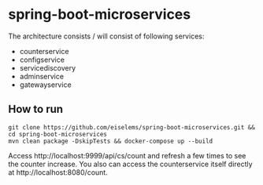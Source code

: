 # spring-boot-microservices


The architecture consists / will consist of following services:
* counterservice
* configservice
* servicediscovery
* adminservice
* gatewayservice

## How to run

```
git clone https://github.com/eiselems/spring-boot-microservices.git && cd spring-boot-microservices
mvn clean package -DskipTests && docker-compose up --build
```

Access http://localhost:9999/api/cs/count and refresh a few times to see the counter increase.
You also can access the counterservice itself directly at http://localhost:8080/count.